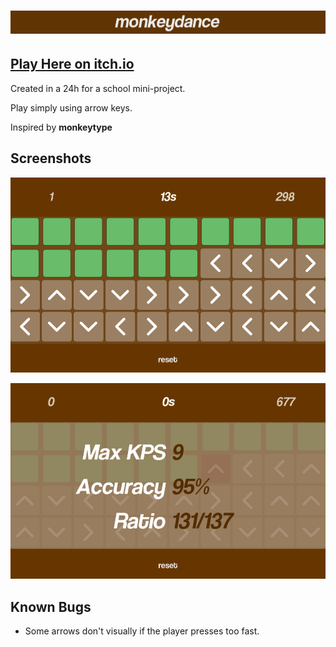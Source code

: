 # [![monkeydance](Images/banner.png)](https://dev-evening.itch.io/monkeydance)

## [**Play Here on itch.io**](https://dev-evening.itch.io/monkeydance)

Created in a 24h for a school mini-project.

Play simply using arrow keys.

Inspired by **monkeytype**

## Screenshots

![Gameplay Image](Images/gameplay.png)

![Results Image](Images/result.png)

## Known Bugs

- Some arrows don't visually if the player presses too fast.
